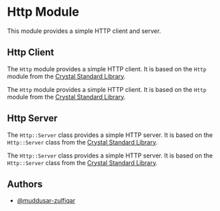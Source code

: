 # Http Module

This module provides a simple HTTP client and server.

## Http Client

The `Http` module provides a simple HTTP client. It is based on the `Http` module from the [Crystal Standard Library](https://crystal-lang.org/api/0.24.2/HTTP.html).

The `Http` module provides a simple HTTP client. It is based on the `Http` module from the [Crystal Standard Library](https://crystal-lang.org/api/0.24.2/HTTP.html).

## Http Server

The `Http::Server` class provides a simple HTTP server. It is based on the `Http::Server` class from the [Crystal Standard Library](https://crystal-lang.org/api/0.24.2/HTTP/Server.html).

The `Http::Server` class provides a simple HTTP server. It is based on the `Http::Server` class from the [Crystal Standard Library](https://crystal-lang.org/api/0.24.2/HTTP/Server.html).

## Authors

- [@muddusar-zulfiqar](https://github.com/MuddusarZulfiqar)
